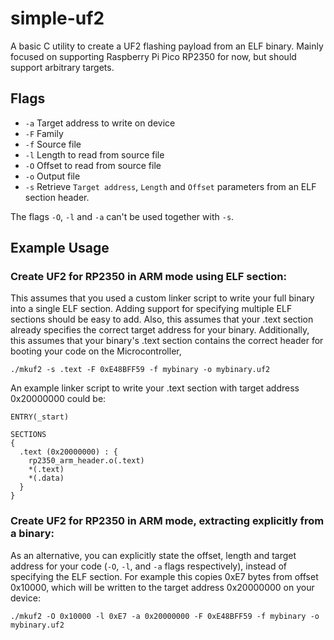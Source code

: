 # simple-uf2
A basic C utility to create a UF2 flashing payload from an ELF binary.
Mainly focused on supporting Raspberry Pi Pico RP2350 for now, but should
support arbitrary targets.

## Flags

* `-a` Target address to write on device
* `-F` Family
* `-f` Source file
* `-l` Length to read from source file
* `-O` Offset to read from source file
* `-o` Output file
* `-s` Retrieve `Target address`, `Length` and `Offset` parameters from an ELF section header.

The flags `-O`, `-l` and `-a` can't be used together with `-s`.

## Example Usage

### Create UF2 for RP2350 in ARM mode using ELF section:

This assumes that you used a custom linker script to write your full binary
into a single ELF section. Adding support for specifying multiple ELF sections
should be easy to add. Also, this assumes that your .text section already
specifies the correct target address for your binary. Additionally, this
assumes that your binary's .text section contains the correct header for
booting your code on the Microcontroller,
```
./mkuf2 -s .text -F 0xE48BFF59 -f mybinary -o mybinary.uf2
```

An example linker script to write your .text section with target address 0x20000000 could be:
```
ENTRY(_start)

SECTIONS
{
  .text (0x20000000) : {
    rp2350_arm_header.o(.text)
    *(.text)
    *(.data)
  }
}
```

### Create UF2 for RP2350 in ARM mode, extracting explicitly from a binary:

As an alternative, you can explicitly state the offset, length and target
address for your code (`-O`, `-l`, and `-a` flags respectively), instead of
specifying the ELF section. For example this copies 0xE7 bytes from offset 0x10000, which will be written to the target address 0x20000000 on your device:
```
./mkuf2 -O 0x10000 -l 0xE7 -a 0x20000000 -F 0xE48BFF59 -f mybinary -o mybinary.uf2
```

